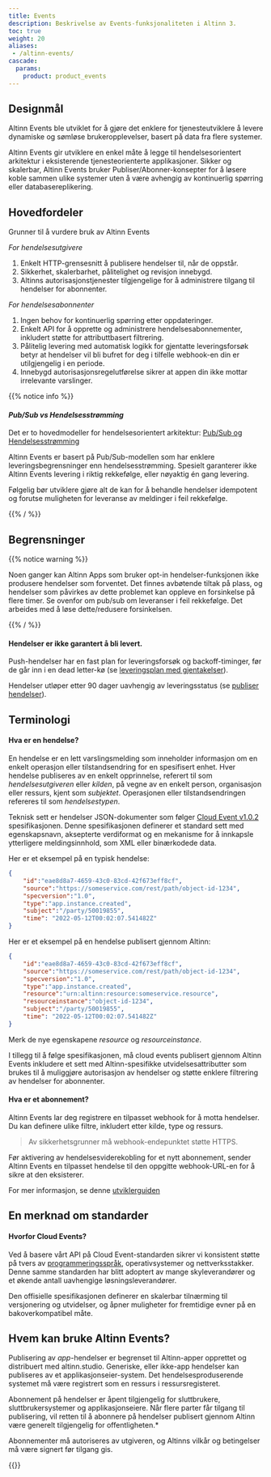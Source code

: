 ```yaml
---
title: Events
description: Beskrivelse av Events-funksjonaliteten i Altinn 3.
toc: true
weight: 20
aliases:
 - /altinn-events/
cascade:
  params:
    product: product_events
---
```


## Designmål

Altinn Events ble utviklet for å gjøre det enklere for tjenesteutviklere å levere dynamiske og 
sømløse brukeropplevelser, basert på data fra flere systemer. 

Altinn Events gir utviklere en enkel måte å legge til hendelsesorientert arkitektur i eksisterende 
tjenesteorienterte applikasjoner. Sikker og skalerbar, Altinn Events bruker Publiser/Abonner-konsepter for å 
løsere koble sammen ulike systemer uten å være avhengig av kontinuerlig spørring eller databasereplikering.


## Hovedfordeler

Grunner til å vurdere bruk av Altinn Events

_For hendelsesutgivere_
1. Enkelt HTTP-grensesnitt å publisere hendelser til, når de oppstår. 
2. Sikkerhet, skalerbarhet, pålitelighet og revisjon innebygd.
3. Altinns autorisasjonstjenester tilgjengelige for å administrere tilgang til hendelser for abonnenter.

_For hendelsesabonnenter_
1. Ingen behov for kontinuerlig spørring etter oppdateringer.
2. Enkelt API for å opprette og administrere hendelsesabonnementer, inkludert støtte for attributtbasert filtrering.
3. Pålitelig levering med automatisk logikk for gjentatte leveringsforsøk betyr at hendelser vil bli bufret for deg i tilfelle webhook-en din er utilgjengelig i en periode.
4. Innebygd autorisasjonsregelutførelse sikrer at appen din ikke mottar irrelevante varslinger. 


{{% notice info %}}

#### _Pub/Sub vs Hendelsesstrømming_

Det er to hovedmodeller for hendelsesorientert arkitektur: 
[Pub/Sub og Hendelsesstrømming](https://learn.microsoft.com/en-us/azure/architecture/guide/architecture-styles/event-driven)

Altinn Events er basert på Pub/Sub-modellen som har enklere leveringsbegrensninger enn hendelsesstrømming. 
Spesielt garanterer ikke Altinn Events levering i riktig rekkefølge, eller nøyaktig én gang levering.

Følgelig bør utviklere gjøre alt de kan for å behandle hendelser idempotent og 
forutse muligheten for leveranse av meldinger i feil rekkefølge. 
 
{{% / %}}

## Begrensninger
{{% notice warning %}}

Noen ganger kan Altinn Apps som bruker opt-in hendelser-funksjonen ikke produsere hendelser som forventet.
Det finnes avbøtende tiltak på plass, og hendelser som påvirkes av dette problemet kan oppleve en forsinkelse på flere timer.
Se ovenfor om pub/sub om leveranser i feil rekkefølge. Det arbeides med å løse dette/redusere forsinkelsen.

{{% / %}}

#### Hendelser er ikke garantert å bli levert.

Push-hendelser har en fast plan for leveringsforsøk og backoff-timinger, før de går inn i en dead letter-kø (se [leveringsplan med gjentakelser](subscribe-to-events/#leveringsplan-med-gjentakelser)).

Hendelser utløper etter 90 dager uavhengig av leveringsstatus (se [publiser hendelser](publish-events/)).



## Terminologi
#### Hva er en hendelse?

En hendelse er en lett varslingsmelding som inneholder informasjon om en enkelt operasjon 
eller tilstandsendring for en spesifisert enhet. Hver hendelse publiseres av en enkelt opprinnelse, referert til
som *hendelsesutgiveren* eller *kilden*, på vegne av en enkelt person, organisasjon eller ressurs, kjent som *subjektet*. 
Operasjonen eller tilstandsendringen refereres til som *hendelsestypen*.

Teknisk sett er hendelser JSON-dokumenter som følger 
[Cloud Event v1.0.2](https://github.com/cloudevents/spec/blob/v1.0.2/cloudevents/spec.md) spesifikasjonen.
Denne spesifikasjonen definerer et standard sett med egenskapsnavn, aksepterte verdiformat og 
en mekanisme for å innkapsle ytterligere meldingsinnhold, som XML eller binærkodede data.

Her er et eksempel på en typisk hendelse:

```json
{
    "id":"eae8d8a7-4659-43c0-83cd-42f673eff8cf",
    "source":"https://someservice.com/rest/path/object-id-1234",
    "specversion":"1.0",
    "type":"app.instance.created",
    "subject":"/party/50019855",
    "time": "2022-05-12T00:02:07.541482Z"
}
```

Her er et eksempel på en hendelse publisert gjennom Altinn: 

```json
{
    "id":"eae8d8a7-4659-43c0-83cd-42f673eff8cf",
    "source":"https://someservice.com/rest/path/object-id-1234",
    "specversion":"1.0",
    "type":"app.instance.created",
    "resource":"urn:altinn:resource:someservice.resource",
    "resourceinstance":"object-id-1234",
    "subject":"/party/50019855",
    "time": "2022-05-12T00:02:07.541482Z"
}
```
Merk de nye egenskapene _resource_ og _resourceinstance_.


I tillegg til å følge spesifikasjonen, må cloud events publisert gjennom Altinn Events inkludere
et sett med Altinn-spesifikke utvidelsesattributter som brukes til å muliggjøre autorisasjon av hendelser 
og støtte enklere filtrering av hendelser for abonnenter. 


#### Hva er et abonnement?

Altinn Events lar deg registrere en tilpasset webhook for å motta hendelser. 
Du kan definere ulike filtre, inkludert etter kilde, type og ressurs.

> Av sikkerhetsgrunner må webhook-endepunktet støtte HTTPS. 

Før aktivering av hendelsesviderekobling for et nytt abonnement, sender Altinn Events en tilpasset hendelse til den oppgitte webhook-URL-en for å sikre at den eksisterer. 

For mer informasjon, se denne [utviklerguiden](./subscribe-to-events/developer-guides/setup-subscription/)

## En merknad om standarder

#### Hvorfor Cloud Events?

Ved å basere vårt API på Cloud Event-standarden sikrer vi konsistent støtte på tvers av [programmeringsspråk](https://github.com/cloudevents/spec#sdks), operativsystemer og nettverksstakker. 
Denne samme standarden har blitt adoptert av mange skyleverandører og et økende antall uavhengige løsningsleverandører. 

Den offisielle spesifikasjonen definerer en skalerbar tilnærming til versjonering og utvidelser, og åpner muligheter for fremtidige evner på en bakoverkompatibel måte.

## Hvem kan bruke Altinn Events?

Publisering av _app_-hendelser er begrenset til Altinn-apper opprettet og distribuert med altinn.studio. Generiske, eller ikke-app hendelser kan publiseres av et applikasjonseier-system. Det hendelsesproduserende systemet må være registrert som en ressurs i ressursregisteret.

Abonnement på hendelser er åpent tilgjengelig for sluttbrukere, sluttbrukersystemer og applikasjonseiere. 
Når flere parter får tilgang til publisering, vil retten til å abonnere på hendelser publisert gjennom Altinn
være generelt tilgjengelig for offentligheten.*

Abonnementer må autoriseres av utgiveren, og Altinns vilkår og betingelser må være 
signert før tilgang gis. 

{{<children />}}